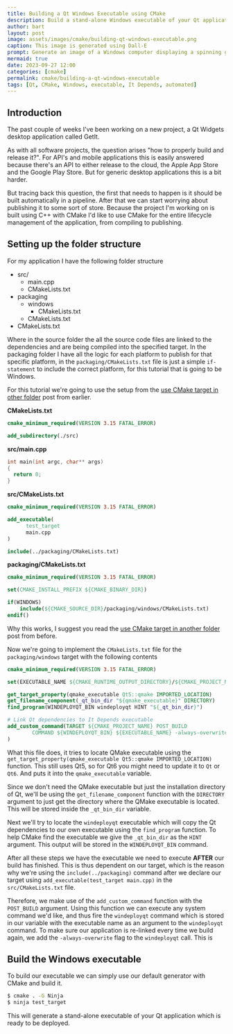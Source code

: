 ```yaml
---
title: Building a Qt Windows Executable using CMake
description: Build a stand-alone Windows executable of your Qt application using CMake.
author: bart
layout: post
image: assets/images/cmake/building-qt-windows-executable.png
caption: This image is generated using Dall-E
prompt: Generate an image of a Windows computer displaying a spinning gear which is connected to an application icon in minimalistic flat style
mermaid: true
date: 2023-09-27 12:00
categories: [cmake]
permalink: cmake/building-a-qt-windows-executable
tags: [Qt, CMake, Windows, executable, It Depends, automated]
---
```


## Introduction

The past couple of weeks I've been working on a new project, a Qt Widgets desktop application called GetIt.

As with all software projects, the question arises "how to properly build and release it?". For API's and mobile applications this is easily answered because there's an API to either release to the cloud, the Apple App Store and the Google Play Store. But for generic desktop applications this is a bit harder.

But tracing back this question, the first that needs to happen is it should be built automatically in a pipeline. After that we can start worrying about publishing it to some sort of store.
Because the project I'm working on is built using C++ with CMake I'd like to use CMake for the entire lifecycle management of the application, from compiling to publishing.

## Setting up the folder structure

For my application I have the following folder structure

* src/
  * main.cpp
  * CMakeLists.txt
* packaging
  * windows
    * CMakeLists.txt
  * CMakeLists.txt
* CMakeLists.txt

Where in the source folder the all the source code files are linked to the dependencies and are being compiled into the specified target.
In the packaging folder I have all the logic for each platform to publish for that specific platform, in the `packaging/CMakeLists.txt` file is just a simple `if-statement` to include the correct platform, for this tutorial that is going to be Windows.

For this tutorial we're going to use the setup from the [use CMake target in other folder](2023-09-13-use-cmake-target-in-another-folder.md) post from earlier.

__CMakeLists.txt__
```cmake
cmake_minimum_required(VERSION 3.15 FATAL_ERROR)

add_subdirectory(./src)
```

__src/main.cpp__
```cpp
int main(int argc, char** args)
{
  return 0;
}
```

__src/CMakeLists.txt__
```cmake
cmake_minimum_required(VERSION 3.15 FATAL_ERROR)

add_executable(
      test_target
      main.cpp
)

include(../packaging/CMakeLists.txt)
```

__packaging/CMakeLists.txt__
```cmake
cmake_minimum_required(VERSION 3.15 FATAL_ERROR)

set(CMAKE_INSTALL_PREFIX ${CMAKE_BINARY_DIR})

if(WINDOWS)
    include(${CMAKE_SOURCE_DIR}/packaging/windows/CMakeLists.txt)
endif()
```

Why this works, I suggest you read the [use CMake target in another folder](2023-09-13-use-cmake-target-in-another-folder.md) post from before.

Now we're going to implement the `CMakeLists.txt` file for the `packaging/windows` target with the following contents

```cmake
cmake_minimum_required(VERSION 3.15 FATAL_ERROR)

set(EXECUTABLE_NAME ${CMAKE_RUNTIME_OUTPUT_DIRECTORY}/${CMAKE_PROJECT_NAME}.exe)

get_target_property(qmake_executable Qt5::qmake IMPORTED_LOCATION)
get_filename_component(_qt_bin_dir "${qmake_executable}" DIRECTORY)
find_program(WINDEPLOYQT_BIN windeployqt HINT "${_qt_bin_dir}")

# Link Qt dependencies to It Depends executable
add_custom_command(TARGET ${CMAKE_PROJECT_NAME} POST_BUILD
        COMMAND ${WINDEPLOYQT_BIN} ${EXECUTABLE_NAME} -always-overwrite
)
```

What this file does, it tries to locate QMake executable using the `get_target_property(qmake_executable Qt5::qmake IMPORTED_LOCATION)` function. This still uses Qt5, so for Qt6 you might need to update it to `Qt` or `Qt6`.
And puts it into the `qmake_executable` variable.

Since we don't need the QMake executable but just the installation directory of Qt, we'll be using the `get_filename_component` function with the `DIRECTORY` argument to just get the directory where the QMake executable is located.
This will be stored inside the `_qt_bin_dir` variable.

Next we'll try to locate the `windeployqt` executable which will copy the Qt dependencies to our own executable using the `find_program` function. To help CMake find the executable we give the `_qt_bin_dir` as the `HINT` argument.
This output will be stored in the `WINDEPLOYQT_BIN` command.

After all these steps we have the executable we need to execute __AFTER__ our build has finished. This is thus dependent on our target, which is the reason why we're using the `include(../packaging)` command after we declare our target using `add_executable(test_target main.cpp)` in the `src/CMakeLists.txt` file.

Therefore, we make use of the `add_custom_command` function with the `POST_BUILD` argument. Using this function we can execute any system command we'd like, and thus fire the `windeployqt` command which is stored in our variable with the executable name as an argument to the `windeployqt` command.
To make sure our application is re-linked every time we build again, we add the `-always-overwrite` flag to the `windeployqt` call. This is 

## Build the Windows executable

To build our executable we can simply use our default generator with CMake and build it.

```bash
$ cmake . -G Ninja
$ ninja test_target
```

This will generate a stand-alone executable of your Qt application which is ready to be deployed.